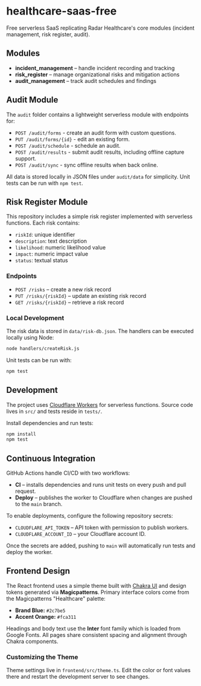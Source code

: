 # healthcare-saas-free

Free serverless SaaS replicating Radar Healthcare's core modules (incident management, risk register, audit).

## Modules

- **incident_management** – handle incident recording and tracking
- **risk_register** – manage organizational risks and mitigation actions
- **audit_management** – track audit schedules and findings

## Audit Module

The `audit` folder contains a lightweight serverless module with endpoints for:

* `POST /audit/forms` - create an audit form with custom questions.
* `PUT /audit/forms/{id}` - edit an existing form.
* `POST /audit/schedule` - schedule an audit.
* `POST /audit/results` - submit audit results, including offline capture support.
* `POST /audit/sync` - sync offline results when back online.

All data is stored locally in JSON files under `audit/data` for simplicity. Unit tests can be run with `npm test`.

## Risk Register Module

This repository includes a simple risk register implemented with serverless functions. Each risk contains:

- `riskId`: unique identifier
- `description`: text description
- `likelihood`: numeric likelihood value
- `impact`: numeric impact value
- `status`: textual status

### Endpoints

- `POST /risks` – create a new risk record
- `PUT /risks/{riskId}` – update an existing risk record
- `GET /risks/{riskId}` – retrieve a risk record

### Local Development

The risk data is stored in `data/risk-db.json`. The handlers can be executed locally using Node:

```bash
node handlers/createRisk.js
```

Unit tests can be run with:

```bash
npm test
```

## Development

The project uses [Cloudflare Workers](https://workers.cloudflare.com/) for serverless functions. Source code lives in `src/` and tests reside in `tests/`.

Install dependencies and run tests:

```bash
npm install
npm test
```

## Continuous Integration

GitHub Actions handle CI/CD with two workflows:

- **CI** – installs dependencies and runs unit tests on every push and pull request.
- **Deploy** – publishes the worker to Cloudflare when changes are pushed to the `main` branch.

To enable deployments, configure the following repository secrets:

- `CLOUDFLARE_API_TOKEN` – API token with permission to publish workers.
- `CLOUDFLARE_ACCOUNT_ID` – your Cloudflare account ID.

Once the secrets are added, pushing to `main` will automatically run tests and deploy the worker.

## Frontend Design

The React frontend uses a simple theme built with [Chakra UI](https://chakra-ui.com/) and design tokens generated via **Magicpatterns**. Primary interface colors come from the Magicpatterns "Healthcare" palette:

- **Brand Blue:** `#2c7be5`
- **Accent Orange:** `#fca311`

Headings and body text use the **Inter** font family which is loaded from Google Fonts. All pages share consistent spacing and alignment through Chakra components.

### Customizing the Theme

Theme settings live in `frontend/src/theme.ts`. Edit the color or font values there and restart the development server to see changes.
